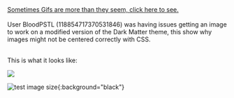 <div><a href="https://completelyunbelievable.github.io/ThemeResource/BetterDiscord101/ImageIssues/ImageIssuesExample.html">Sometimes Gifs are more than they seem, click here to see.</a></div><br>

<div>User BloodPSTL (118854717370531846) was having issues getting an image to work on a modified version of the Dark Matter theme, this show why images might not be centered correctly with CSS.</div><br>

This is what it looks like:
<div><img src="https://i.imgur.com/bRMaNZT.gif"></div>

![test image size](https://i.imgur.com/bRMaNZT.gif){:background="black"}
